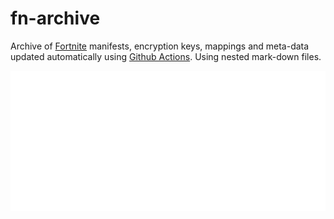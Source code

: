 # fn-archive

Archive of [Fortnite](https://www.epicgames.com/fortnite/en-US/home) manifests, encryption keys, mappings and meta-data updated automatically using [Github Actions](https://docs.github.com/en/actions). Using nested mark-down files.

[![30.10](https://github.com/Tectors/fn-archive/blob/master/.github/source/dependents/gen.30.10.svg)](https://github.com/Tectors/fn-archive/blob/master/tree/30.10.md)
